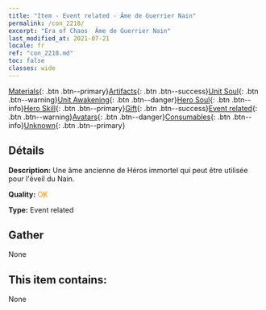 ```yaml
---
title: "Item - Event related - Âme de Guerrier Nain"
permalink: /con_2218/
excerpt: "Era of Chaos  Âme de Guerrier Nain"
last_modified_at: 2021-07-21
locale: fr
ref: "con_2218.md"
toc: false
classes: wide
---
```

 [Materials](/ItemsFR/){: .btn .btn--primary}[Artifacts](/ItemsFR/Artifacts/){: .btn .btn--success}[Unit Soul](/ItemsFR/UnitSoul/){: .btn .btn--warning}[Unit Awakening](/ItemsFR/UnitAwakening/){: .btn .btn--danger}[Hero Soul](/ItemsFR/HeroSoul/){: .btn .btn--info}[Hero Skill](/ItemsFR/HeroSkill/){: .btn .btn--primary}[Gift](/ItemsFR/Gift/){: .btn .btn--success}[Event related](/ItemsFR/Events/){: .btn .btn--warning}[Avatars](/ItemsFR/Avatars/){: .btn .btn--danger}[Consumables](/ItemsFR/Consumables/){: .btn .btn--info}[Unknown](/ItemsFR/Unknown/){: .btn .btn--primary}

## Détails
 **Description:** Une âme ancienne de Héros immortel qui peut être utilisée pour l'éveil du Nain.

 **Quality:** <span style="color: #FF8C00">OK</span>

 **Type:** Event related

## Gather

  None

## This item contains:

  None

